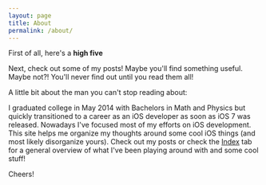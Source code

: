 ```yaml
---
layout: page
title: About
permalink: /about/
---
```


First of all, here's a **high five**

Next, check out some of my posts! Maybe you'll find something useful. Maybe not?! You'll never find out until you read them all! 

A little bit about the man you can't stop reading about:

I graduated college in May 2014 with Bachelors in Math and Physics but quickly transitioned to a career as an iOS developer as soon as iOS 7 was released. Nowadays I've focused most of my efforts on iOS development. This site helps me organize my thoughts around some cool iOS things (and most likely disorganize yours). Check out my posts or check the [Index](http://itshenry.com/Index.html) tab for a general overview of what I've been playing around with and some cool stuff!

Cheers!
